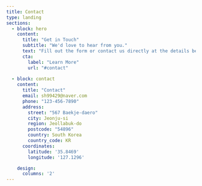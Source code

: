```yaml
---
title: Contact
type: landing
sections:
  - block: hero
    content:
      title: "Get in Touch"
      subtitle: "We'd love to hear from you."
      text: "Fill out the form or contact us directly at the details below."
      cta:
        label: "Learn More"
        url: "#contact"
  
  - block: contact
    content:
      title: "Contact"
      email: sh99429@naver.com
      phone: "123-456-7890"
      address:
        street: "567 Baekje-daero"
        city: Jeonju-si
        region: Jeollabuk-do
        postcode: "54896"
        country: South Korea
        country_code: KR
      coordinates:
        latitude: '35.8469'
        longitude: '127.1296'

    design:
      columns: '2'
---
```


